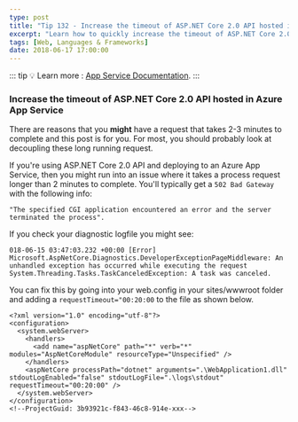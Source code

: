 ```yaml
---
type: post
title: "Tip 132 - Increase the timeout of ASP.NET Core 2.0 API hosted in Azure App Service"
excerpt: "Learn how to quickly increase the timeout of ASP.NET Core 2.0 API hosted in Azure App Service"
tags: [Web, Languages & Frameworks]
date: 2018-06-17 17:00:00
---
```


::: tip
:bulb: Learn more : [App Service Documentation](https://docs.microsoft.com/azure/app-service?WT.mc_id=docs-azuredevtips-azureappsdev).
:::

### Increase the timeout of ASP.NET Core 2.0 API hosted in Azure App Service

There are reasons that you **might** have a request that takes 2-3 minutes to complete and this post is for you. For most, you should probably look at decoupling these long running request.

If you're using ASP.NET Core 2.0 API and deploying to an Azure App Service, then you might run into an issue where it takes a process request longer than 2 minutes to complete. You'll typically get a `502 Bad Gateway` with the following info:

`"The specified CGI application encountered an error and the server terminated the process".`

If you check your diagnostic logfile you might see:

```
018-06-15 03:47:03.232 +00:00 [Error] Microsoft.AspNetCore.Diagnostics.DeveloperExceptionPageMiddleware: An unhandled exception has occurred while executing the request
System.Threading.Tasks.TaskCanceledException: A task was canceled.
```

You can fix this by going into your web.config in your sites/wwwroot folder and adding a `requestTimeout="00:20:00` to the file as shown below.

```
<?xml version="1.0" encoding="utf-8"?>
<configuration>
  <system.webServer>
    <handlers>
      <add name="aspNetCore" path="*" verb="*" modules="AspNetCoreModule" resourceType="Unspecified" />
    </handlers>
    <aspNetCore processPath="dotnet" arguments=".\WebApplication1.dll" stdoutLogEnabled="false" stdoutLogFile=".\logs\stdout" requestTimeout="00:20:00" />
  </system.webServer>
</configuration>
<!--ProjectGuid: 3b93921c-f843-46c8-914e-xxx-->
```
